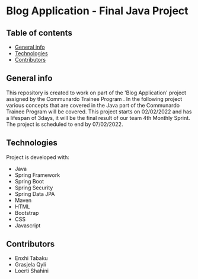 Blog Application - Final Java Project
===============================

Table of contents
-----------------

-   [General info](#general-info)
-   [Technologies](#technologies)
-   [Contributors](#contributors)

General info
------------

This repository is created to work on part of the 'Blog Application' project
assigned by the Communardo Trainee Program . In the following project
various concepts that are covered in the Java part of the Communardo
Trainee Program will be covered. This project starts on 02/02/2022
and has a lifespan of 3days, it will be the final result of our team
4th Monthly Sprint. The project is scheduled to end by 07/02/2022.

Technologies
------------

Project is developed with:
* Java
* Spring Framework
* Spring Boot
* Spring Security
* Spring Data JPA
* Maven
* HTML
* Bootstrap
* CSS
* Javascript

Contributors
------------

-   Enxhi Tabaku
-   Grasjela Qyli
-   Loerti Shahini
